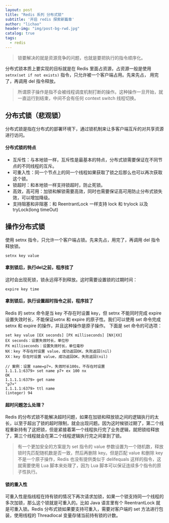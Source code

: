 ```yaml
---
layout: post
title: "Redis 系列 分布式锁"
subtitle: '开启 redis 探索新篇章'
author: "lichao"
header-img: "img/post-bg-rwd.jpg"
catalog: true
tags:
  - redis 
---
```


> 锁要解决的就是资源竞争的问题，也就是要把执行的指令顺序化。

分布式锁本质上要实现的目标就是在 Redis 里面占资源，占资源一般是使用 ```setnx(set if not exists)``` 指令，只允许被一个客户端占用。先来先占， 用完了，再调用 del 指令释放。

> 所谓原子操作是指不会被线程调度机制打断的操作。这种操作一旦开始，就一直运行到结束，中间不会有任何 context switch 线程切换。

## 分布式锁（悲观锁）
分布式锁是指在分布式的部署环境下，通过锁机制来让多客户端互斥的对共享资源进行访问。
#### 分布式锁的特点
* 互斥性：与本地锁一样，互斥性是最基本的特点，分布式锁需要保证在不同节点的不同线程的互斥。
* 可重入性：同一个节点上的同一个线程如果获取了锁之后那么也可以再次获取这个锁。
* 锁超时：和本地锁一样支持锁超时，防止死锁。
* 高效，高可用：加锁和解锁需要高效，同时也需要保证高可用防止分布式锁失效，可以增加降级。
* 支持阻塞和非阻塞：和 ReentrantLock 一样支持 lock 和 trylock 以及 tryLock(long timeOut)

## 操作分布式锁
使用 setnx 指令，只允许一个客户端占锁。先来先占，用完了，再调用 del 指令释放锁。
```
setnx key value
```

#### 拿到锁后，执行del之前，程序挂了 
这时会出现死锁，锁永远得不到释放。这时需要设置锁的过期时间：
```
expire key time
```
#### 拿到锁后，执行设置超时指令之前，程序挂了

Redis 的 setnx 命令是当 key 不存在时设置 key，但 setnx 不能同时完成 expire 设置失效时长，不能保证setnx 和 expire 的原子性。我们可以使用 set 命令完成 setnx 和 expire 的操作，并且这种操作是原子操作。
下面是 set 命令的可选项：
```
set key value [EX seconds] [PX milliseconds] [NX|XX]
EX seconds：设置失效时长，单位秒
PX milliseconds：设置失效时长，单位毫秒
NX：key 不存在时设置 value，成功返回OK，失败返回(nil)
XX：key 存在时设置 value，成功返回OK，失败返回(nil)

// 案例：设置 name=p7+，失效时长100s，不存在时设置
1.1.1.1:6379> set name p7+ ex 100 nx
OK
1.1.1.1:6379> get name
"p7+"
1.1.1.1:6379> ttl name
(integer) 94
```

#### 超时问题怎么处理？
Redis 的分布式锁不能解决超时问题，如果在加锁和释放锁之间的逻辑执行的太长，以至于超出了锁的超时限制，就会出现问题。因为这时候锁过期了，第二个线程重新持有了这把锁，但是紧接着第一个线程执行完了业务逻辑，就把锁给释放了，第三个线程就会在第二个线程逻辑执行完之间拿到了锁。

> 有一个更加安全的方案是为 set 指令的 value 参数设置为一个随机数，释放锁时先匹配随机数是否一致，然后再删除 key。但是匹配 value 和删除 key 不是一个原子操作，Redis 也没有提供类似于 delifequals 这样的指令，这就需要使用 Lua 脚本来处理了，因为 Lua 脚本可以保证连续多个指令的原子性执行。

#### 锁的重入性
可重入性是指线程在持有锁的情况下再次请求加锁，如果一个锁支持同一个线程的多次加锁，那么这个锁就是可重入的。比如 Java 语言里有个 ReentrantLock 就是可重入锁。Redis 分布式锁如果要支持可重入，需要对客户端的 set 方法进行包装，使用线程的 Threadlocal 变量存储当前持有锁的计数。

